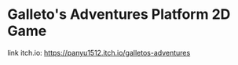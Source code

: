 # Galleto's Adventures Platform 2D Game

link itch.io: https://panyu1512.itch.io/galletos-adventures

